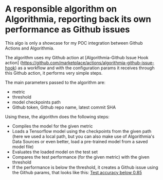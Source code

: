 # A responsible algorithm on Algorithmia, reporting back its own performance as Github issues

This algo is only a showcase for my POC integration between Github Actions and Algorithmia. 

The algorithm uses my Github action at [Algorithmia-Github Issue Hook action] (https://github.com/marketplace/actions/algorithmia-github-issue-hook) as a workflow and with the configuration params it receives through this Github action, it performs very simple steps. 

The main parameters passed to the algorithm are: 
- metric
- threshold
- model checkpoints path
- Github token, Github repo name, latest commit SHA

Using these, the algorithm does the following steps:
- Compiles the model for the given metric
- Loads a Tensorflow model using the checkpoints from the given path (here we used a local path, but you can also make use of Algorithmia's Data Sources or even better, load a pre-trained model from a saved model file)
- Evaluates the loaded model on the test set
- Compares the test performance (for the given metric) with the given threshold
- If the performance is below the threshold, it creates a Github issue using the Github params, that looks like this: [Test accuracy below 0.85](https://github.com/aslisabanci/algorithmia_issue_reporter/issues/4)

